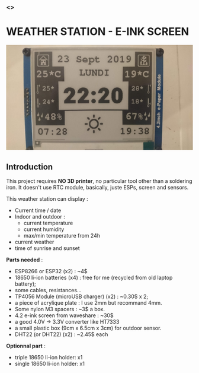 
### <<WORK IN PROGRESS>>

# WEATHER STATION - E-INK SCREEN

![Weather Station](weather_station.jpg)

## Introduction

This project requires **NO 3D printer**, no particular tool other than a soldering iron.
It doesn't use RTC module, basically, juste ESPs, screen and sensors.

This weather station can display : 
- Current time / date
- Indoor and outdoor :
  - current temperature
  - current humidity
  - max/min temperature from 24h
- current weather
- time of sunrise and sunset


**Parts needed** : 
- ESP8266 or ESP32 (x2) : ~4$
- 18650 li-ion batteries (x4) : free for me (recycled from old laptop battery);
- some cables, resistances...
- TP4056 Module (microUSB charger) (x2) : ~0.30$ x 2;
- a piece of acrylique plate : I use 2mm but recommand 4mm.
- Some nylon M3 spacers : ~3$ a box.
- 4.2 e-ink screen from waveshare : ~30$
- a good 4.0V -> 3.3V converter like HT7333
- a small plastic box (9cm x 6.5cm x 3cm) for outdoor sensor.
- DHT22 (or DHT22) (x2) : ~2.45$ each

**Optionnal part** : 
- triple 18650 li-ion holder: x1
- single 18650 li-ion holder: x1
